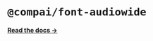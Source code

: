 # `@compai/font-audiowide`

[**Read the docs &rarr;**](https://components.ai/docs/typefaces/audiowide)
